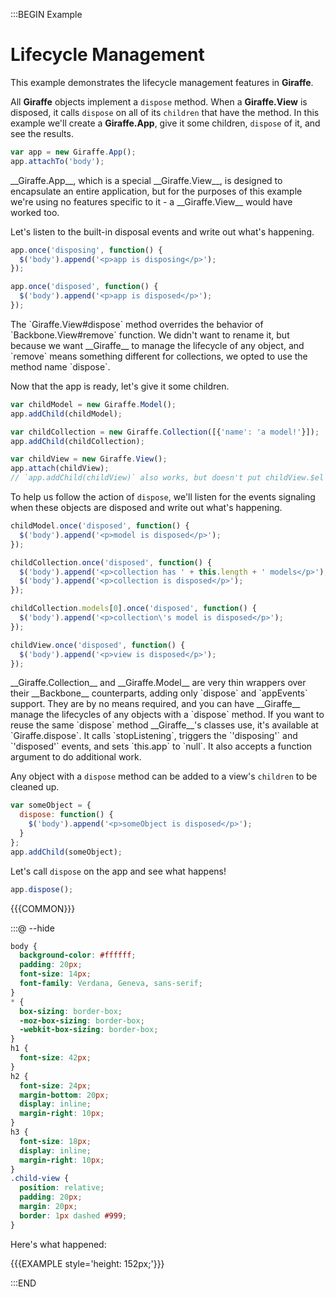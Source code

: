 :::BEGIN Example

# Lifecycle Management

This example demonstrates the lifecycle management features in __Giraffe__.

All __Giraffe__ objects implement a `dispose` method. When a __Giraffe.View__ is
disposed, it calls `dispose` on all of its `children` that have the method. In
this example we'll create a __Giraffe.App__, give it some children, `dispose` of
it, and see the results.

```js
var app = new Giraffe.App();
app.attachTo('body');
```

<div class="note">
__Giraffe.App__, which is a special __Giraffe.View__, is designed to encapsulate
an entire application, but for the purposes of this example we're using no
features specific to it - a __Giraffe.View__ would have worked too.
</div>

Let's listen to the built-in disposal events and write out what's happening.

```js
app.once('disposing', function() {
  $('body').append('<p>app is disposing</p>');
});

app.once('disposed', function() {
  $('body').append('<p>app is disposed</p>');
});
```

<div class='note'>
The `Giraffe.View#dispose` method overrides the behavior of
`Backbone.View#remove` function. We didn't want to rename it, but because we
want __Giraffe__ to manage the lifecycle of any object, and `remove` means
something different for collections, we opted to use the method name `dispose`.
</div>

Now that the app is ready, let's give it some children.

```js
var childModel = new Giraffe.Model();
app.addChild(childModel);

var childCollection = new Giraffe.Collection([{'name': 'a model!'}]);
app.addChild(childCollection);

var childView = new Giraffe.View();
app.attach(childView);
// `app.addChild(childView)` also works, but doesn't put childView.$el in app.$el
```

To help us follow the action of `dispose`, we'll listen for the events signaling
when these objects are disposed and write out what's happening.

```js
childModel.once('disposed', function() {
  $('body').append('<p>model is disposed</p>');
});

childCollection.once('disposed', function() {
  $('body').append('<p>collection has ' + this.length + ' models</p>');
  $('body').append('<p>collection is disposed</p>');
});

childCollection.models[0].once('disposed', function() {
  $('body').append('<p>collection\'s model is disposed</p>');
});

childView.once('disposed', function() {
  $('body').append('<p>view is disposed</p>');
});
```

<div class='note'>
__Giraffe.Collection__ and __Giraffe.Model__ are very thin wrappers over their
__Backbone__ counterparts, adding only `dispose` and `appEvents` support. They
are by no means required, and you can have __Giraffe__ manage the lifecycles of
any objects with a `dispose` method. If you want to reuse the same `dispose`
method __Giraffe__'s classes use, it's available at `Giraffe.dispose`. It calls
`stopListening`, triggers the `'disposing'` and `'disposed'` events, and sets
`this.app` to `null`. It also accepts a function argument to do additional work.
</div>

Any object with a `dispose` method can be added to a view's `children` to be
cleaned up.

```js
var someObject = {
  dispose: function() {
    $('body').append('<p>someObject is disposed</p>');
  }
};
app.addChild(someObject);
```

Let's call `dispose` on the app and see what happens!

```js
app.dispose();
```

{{{COMMON}}}

:::@ --hide

```css
body {
  background-color: #ffffff;
  padding: 20px;
  font-size: 14px;
  font-family: Verdana, Geneva, sans-serif;
}
* {
  box-sizing: border-box;
  -moz-box-sizing: border-box;
  -webkit-box-sizing: border-box;
}
h1 {
  font-size: 42px;
}
h2 {
  font-size: 24px;
  margin-bottom: 20px;
  display: inline;
  margin-right: 10px;
}
h3 {
  font-size: 18px;
  display: inline;
  margin-right: 10px;
}
.child-view {
  position: relative;
  padding: 20px;
  margin: 20px;
  border: 1px dashed #999;
}
```

Here's what happened:

{{{EXAMPLE style='height: 152px;'}}}


:::END
